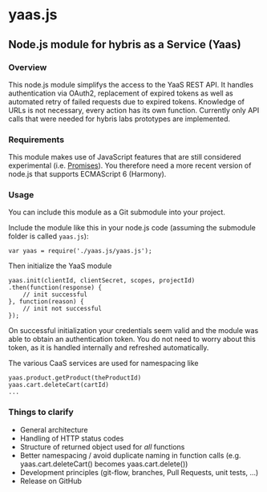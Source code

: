 # yaas.js
## Node.js module for hybris as a Service (Yaas)

### Overview
This node.js module simplifys the access to the YaaS REST API. It handles authentication via OAuth2, replacement of expired tokens as well as automated retry of failed requests due to expired tokens. Knowledge of URLs is not necessary, every action has its own function. Currently only API calls that were needed for hybris labs prototypes are implemented.

### Requirements
This module makes use of JavaScript features that are still considered experimental (i.e. [Promises](https://developer.mozilla.org/de/docs/Web/JavaScript/Reference/Global_Objects/Promise)). You therefore need a more recent version of node.js that supports ECMAScript 6 (Harmony).

### Usage
You can include this module as a Git submodule into your project. 

Include the module like this in your node.js code (assuming the submodule folder is called `yaas.js`):

	var yaas = require('./yaas.js/yaas.js');

Then initialize the YaaS module

	yaas.init(clientId, clientSecret, scopes, projectId)
	.then(function(response) {
		// init successful
	}, function(reason) {
		// init not successful
	});

On successful initialization your credentials seem valid and the module was able to obtain an authentication token.
You do not need to worry about this token, as it is handled internally and refreshed automatically.

The various CaaS services are used for namespacing like

	yaas.product.getProduct(theProductId)
	yaas.cart.deleteCart(cartId)
	...

### Things to clarify
* General architecture
* Handling of HTTP status codes
* Structure of returned object used for *all* functions
* Better namespacing / avoid duplicate naming in function calls (e.g. yaas.cart.deleteCart() becomes yaas.cart.delete())
* Development principles (git-flow, branches, Pull Requests, unit tests, ...)
* Release on GitHub